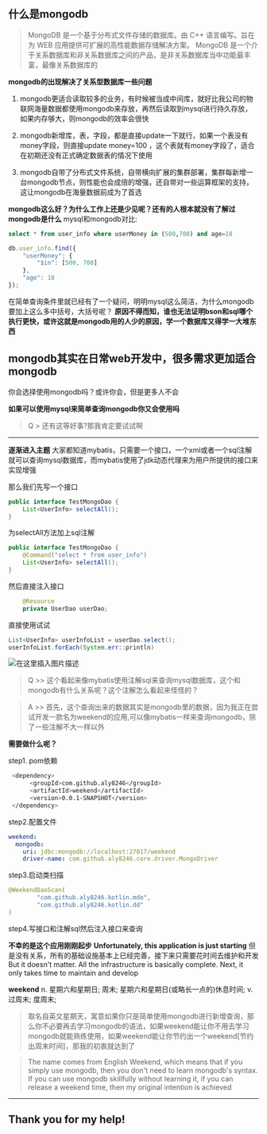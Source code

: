 ## 什么是mongodb
> MongoDB 是一个基于分布式文件存储的数据库。由 C++ 语言编写。旨在为 WEB 应用提供可扩展的高性能数据存储解决方案。
> MongoDB 是一个介于关系数据库和非关系数据库之间的产品，是非关系数据库当中功能最丰富，最像关系数据库的

**mongodb的出现解决了关系型数据库一些问题**
1. mongodb更适合读取较多的业务，有时候被当成中间库，就好比我公司的物联网海量数据都使用mongodb来存放，再然后读取到mysql进行持久存放，如果内存够大，则mongodb的效率会很快

2. mongodb新增库，表，字段，都是直接update一下就行，如果一个表没有money字段，则直接update money=100 ，这个表就有money字段了，适合在初期还没有正式确定数据表的情况下使用

3. mongodb自带了分布式文件系统，自带横向扩展的集群部署，集群每新增一台mongodb节点，则性能也会成倍的增强，还自带对一些运算框架的支持，这让mongodb在海量数据前成为了首选

**mongodb这么好？为什么工作上还是少见呢？还有的人根本就没有了解过mongodb是什么**
mysql和mongodb对比:

```sql
select * from user_info where userMoney in (500,700) and age=18
```

```javascript
db.user_info.find({
    "userMoney": {
        "$in": [500, 700]
    },
    "age": 18
});
```

在简单查询条件里就已经有了一个疑问，明明mysql这么简洁，为什么mongodb要加上这么多中括号，大括号呢？
**原因不得而知，谁也无法证明bson和sql哪个执行更快，或许这就是mongodb用的人少的原因，学一个数据库又得学一大堆东西**

## mongodb其实在日常web开发中，很多需求更加适合mongodb
你会选择使用mongodb吗？或许你会，但是更多人不会

**如果可以使用mysql来简单查询mongodb你又会使用吗**

> Q >  还有这等好事?那我肯定要试试啊

---


**逐渐进入主题**
大家都知道mybatis，只需要一个接口，一个xml或者一个sql注解就可以查询mysql数据库，而mybatis使用了jdk动态代理来为用户所提供的接口来实现增强

那么我们先写一个接口

```java
public interface TestMongoDao {
    List<UserInfo> selectAll();
}
```
为selectAll方法加上sql注解

```java
public interface TestMongoDao {
	@Command("select * from user_info")
    List<UserInfo> selectAll();
}
```


然后直接注入接口

```java
    @Resource
    private UserDao userDao;
```
直接使用试试

```java
List<UserInfo> userInfoList = userDao.select();
userInfoList.forEach(System.err::println)
```
![在这里插入图片描述](https://img-blog.csdnimg.cn/20191110123940153.png?x-oss-process=image/watermark,type_ZmFuZ3poZW5naGVpdGk,shadow_10,text_aHR0cHM6Ly9ibG9nLmNzZG4ubmV0L3FxXzM1NDI1MjQz,size_16,color_FFFFFF,t_70)

> Q >>  这个看起来像mybatis使用注解sql来查询mysql数据库，这个和mongodb有什么关系呢？这个注解怎么看起来怪怪的？

> A >>  首先，这个查询出来的数据其实是mongodb里的数据，因为我正在尝试开发一款名为weekend的应用,可以像mybatis一样来查询mongodb，除了一些注解不大一样以外

**需要做什么呢？**

step1. pom依赖
```bash
 <dependency>
      <groupId>com.github.aly8246</groupId>
      <artifactId>weekend</artifactId>
      <version>0.0.1-SNAPSHOT</version>
 </dependency>
```
step2.配置文件
```yaml
weekend:
  mongodb:
    uri: jdbc:mongodb://localhost:27017/weekend
    driver-name: com.github.aly8246.core.driver.MongoDriver
```
step3.启动类扫描

```kotlin
@WeekendDaoScan(
        "com.github.aly8246.kotlin.mdo",
        "com.github.aly8246.kotlin.dd"
)
```

step4.写接口和注解sql然后注入接口来查询




**不幸的是这个应用刚刚起步**
**Unfortunately, this application is just starting**
但是没有关系，所有的基础设施基本上已经完善，接下来只需要花时间去维护和开发
But it doesn't matter. All the infrastructure is basically complete. Next, it only takes time to maintain and develop


**weekend**
n. 	星期六和星期日; 周末; 星期六和星期日(或略长一点的)休息时间;
v. 	过周末; 度周末;

> 取名自英文星期天，寓意如果你只是简单使用mongodb进行新增查询，那么你不必要再去学习mongodb的语法，如果weekend能让你不用去学习mongodb就能熟练使用，如果weekend能让你节约出一个weekend[节约出周末时间]，那我的初衷就达到了


> The name comes from English Weekend, which means that if you simply use mongodb, then you don't need to learn mongodb's syntax. If you can use mongodb skillfully without learning it, if you can release a weekend time, then my original intention is achieved

---
## Thank you for my help!
